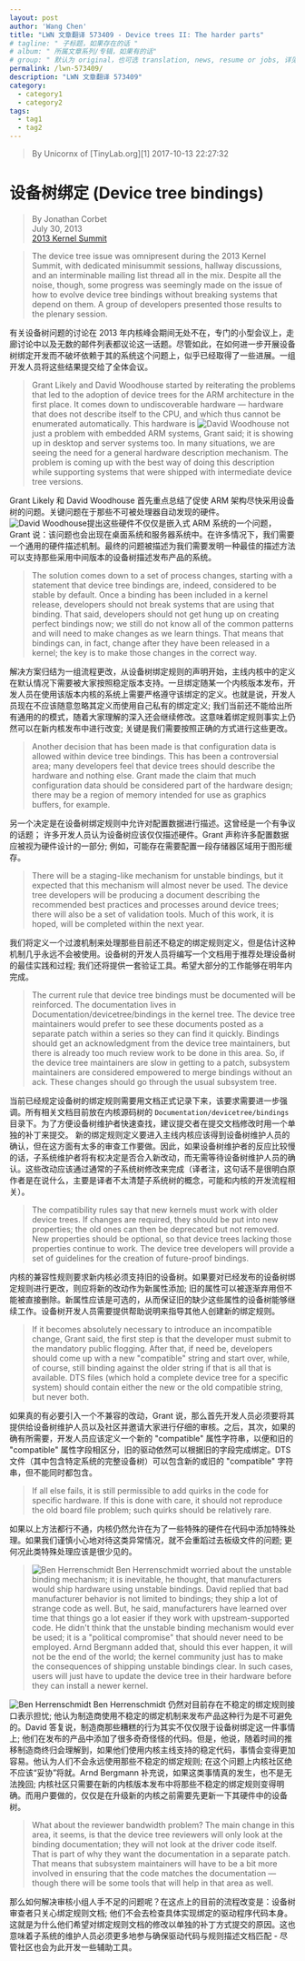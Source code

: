 ```yaml
---
layout: post
author: 'Wang Chen'
title: "LWN 文章翻译 573409 - Device trees II: The harder parts"
# tagline: " 子标题，如果存在的话 "
# album: " 所属文章系列/专辑，如果有的话"
# group: " 默认为 original，也可选 translation, news, resume or jobs, 详见 _data/groups.yml"
permalink: /lwn-573409/
description: "LWN 文章翻译 573409"
category:
  - category1
  - category2
tags:
  - tag1
  - tag2
---
```


> By Unicornx of [TinyLab.org][1]
> 2017-10-13 22:27:32

# 设备树绑定 (Device tree bindings)

> By Jonathan Corbet  
> July 30, 2013  
> [2013 Kernel Summit](https://lwn.net/Articles/KernelSummit2013/)
 
> The device tree issue was omnipresent during the 2013 Kernel Summit, with dedicated 
> minisummit sessions, hallway discussions, and an interminable mailing list thread 
> all in the mix. Despite all the noise, though, some progress was seemingly made 
> on the issue of how to evolve device tree bindings without breaking systems that 
> depend on them. A group of developers presented those results to the plenary session.

有关设备树问题的讨论在 2013 年内核峰会期间无处不在，专门的小型会议上，走廊讨论中以及无数的邮件列表都议论这一话题。尽管如此，在如何进一步开展设备树绑定开发而不破坏依赖于其的系统这个问题上，似乎已经取得了一些进展。一组开发人员将这些结果提交给了全体会议。

> Grant Likely and David Woodhouse started by reiterating the problems that led to 
> the adoption of device trees for the ARM architecture in the first place. It comes 
> down to undiscoverable hardware — hardware that does not describe itself to the 
> CPU, and which thus cannot be enumerated automatically. This hardware is 
> ![David Woodhouse](https://static.lwn.net/images/conf/2013/lce-ks/DavidWoodhouse-sm.jpg) 
> not just a problem with embedded ARM systems, Grant said; it is showing up in 
> desktop and server systems too. In many situations, we are seeing the need for a 
> general hardware description mechanism. The problem is coming up with the best 
> way of doing this description while supporting systems that were shipped with 
> intermediate device tree versions.

Grant Likely 和 David Woodhouse 首先重点总结了促使 ARM 架构尽快采用设备树的问题。关键问题在于那些不可被处理器自动发现的硬件。![David Woodhouse](https://static.lwn.net/images/conf/2013/lce-ks/DavidWoodhouse-sm.jpg)提出这些硬件不仅仅是嵌入式 ARM 系统的一个问题，Grant 说：该问题也会出现在桌面系统和服务器系统中。在许多情况下，我们需要一个通用的硬件描述机制。最终的问题被描述为我们需要发明一种最佳的描述方法可以支持那些采用中间版本的设备树描述发布产品的系统。

> The solution comes down to a set of process changes, starting with a statement 
> that device tree bindings are, indeed, considered to be stable by default. Once 
> a binding has been included in a kernel release, developers should not break 
> systems that are using that binding. That said, developers should not get hung 
> up on creating perfect bindings now; we still do not know all of the common 
> patterns and will need to make changes as we learn things. That means that 
> bindings can, in fact, change after they have been released in a kernel; the key 
> is to make those changes in the correct way.

解决方案归结为一组流程更改，从设备树绑定规则的声明开始，主线内核中的定义在默认情况下需要被大家按照稳定版本支持。一旦绑定随某一个内核版本发布，开发人员在使用该版本内核的系统上需要严格遵守该绑定的定义。也就是说，开发人员现在不应该随意忽略其定义而使用自己私有的绑定定义; 我们当前还不能给出所有通用的的模式，随着大家理解的深入还会继续修改。这意味着绑定规则事实上仍然可以在新内核发布中进行改变; 关键是我们需要按照正确的方式进行这些更改。

> Another decision that has been made is that configuration data is allowed within 
> device tree bindings. This has been a controversial area; many developers feel 
> that device trees should describe the hardware and nothing else. Grant made the 
> claim that much configuration data should be considered part of the hardware 
> design; there may be a region of memory intended for use as graphics buffers, 
> for example.

另一个决定是在设备树绑定规则中允许对配置数据进行描述。这曾经是一个有争议的话题； 许多开发人员认为设备树应该仅仅描述硬件。Grant 声称许多配置数据应被视为硬件设计的一部分; 例如，可能存在需要配置一段存储器区域用于图形缓存。

> There will be a staging-like mechanism for unstable bindings, but it expected 
> that this mechanism will almost never be used. The device tree developers will 
> be producing a document describing the recommended best practices and processes 
> around device trees; there will also be a set of validation tools. Much of this 
> work, it is hoped, will be completed within the next year.

我们将定义一个过渡机制来处理那些目前还不稳定的绑定规则定义，但是估计这种机制几乎永远不会被使用。设备树的开发人员将编写一个文档用于推荐处理设备树的最佳实践和过程; 我们还将提供一套验证工具。希望大部分的工作能够在明年内完成。

> The current rule that device tree bindings must be documented will be reinforced. 
> The documentation lives in Documentation/devicetree/bindings in the kernel tree. 
> The device tree maintainers would prefer to see these documents posted as a separate 
> patch within a series so they can find it quickly. Bindings should get an acknowledgment 
> from the device tree maintainers, but there is already too much review work to be 
> done in this area. So, if the device tree maintainers are slow in getting to a patch, 
> subsystem maintainers are considered empowered to merge bindings without an ack. 
> These changes should go through the usual subsystem tree.

当前已经规定设备树的绑定规则需要用文档正式记录下来，该要求需要进一步强调。所有相关文档目前放在内核源码树的 `Documentation/devicetree/bindings` 目录下。为了方便设备树维护者快速查找，建议提交者在提交文档修改时用一个单独的补丁来提交。
新的绑定规则定义要进入主线内核应该得到设备树维护人员的确认，但在这方面有太多的审查工作要做。因此，如果设备树维护者的反应比较慢的话，子系统维护者将有权决定是否合入新改动，而无需等待设备树维护人员的确认。这些改动应该通过通常的子系统树修改来完成（译者注，这句话不是很明白原作者是在说什么，主要是译者不太清楚子系统树的概念，可能和内核的开发流程相关）。

> The compatibility rules say that new kernels must work with older device trees. 
> If changes are required, they should be put into new properties; the old ones can 
> then be deprecated but not removed. New properties should be optional, so that 
> device trees lacking those properties continue to work. The device tree developers 
> will provide a set of guidelines for the creation of future-proof bindings.

内核的兼容性规则要求新内核必须支持旧的设备树。如果要对已经发布的设备树绑定规则进行更改，则应将新的改动作为新属性添加; 旧的属性可以被逐渐弃用但不能被直接删除。新属性应该是可选的，从而保证旧的缺少这些属性的设备树能够继续工作。设备树开发人员需要提供帮助说明来指导其他人创建新的绑定规则。

> If it becomes absolutely necessary to introduce an incompatible change, Grant said, 
> the first step is that the developer must submit to the mandatory public flogging. 
> After that, if need be, developers should come up with a new "compatible" string 
> and start over, while, of course, still binding against the older string if that 
> is all that is available. DTS files (which hold a complete device tree for a 
> specific system) should contain either the new or the old compatible string, 
> but never both.

如果真的有必要引入一个不兼容的改动，Grant 说，那么首先开发人员必须要将其提供给设备树维护人员以及社区并邀请大家进行仔细的审核。之后，其次，如果的确有所需要，开发人员应该定义一个新的 "compatible" 属性字符串，以便和旧的 "compatible" 属性字段相区分，旧的驱动依然可以根据旧的字段完成绑定。DTS文件（其中包含特定系统的完整设备树）可以包含新的或旧的 "compatible" 字符串，但不能同时都包含。

> If all else fails, it is still permissible to add quirks in the code for specific 
> hardware. If this is done with care, it should not reproduce the old board file 
> problem; such quirks should be relatively rare.

如果以上方法都行不通，内核仍然允许在为了一些特殊的硬件在代码中添加特殊处理。如果我们谨慎小心地对待这类异常情况，就不会重蹈过去板级文件的问题; 更何况此类特殊处理应该是很少见的。

> ![Ben Herrenschmidt](https://static.lwn.net/images/conf/2013/lce-ks/BenHerrenschmidt-sm.jpg) 
> Ben Herrenschmidt worried about the unstable binding mechanism; 
> it is inevitable, he thought, that manufacturers would ship hardware using unstable 
> bindings. David replied that bad manufacturer behavior is not limited to bindings; 
> they ship a lot of strange code as well. But, he said, manufacturers have learned 
> over time that things go a lot easier if they work with upstream-supported code. 
> He didn't think that the unstable binding mechanism would ever be used; it is a 
> "political compromise" that should never need to be employed. Arnd Bergmann added 
> that, should this ever happen, it will not be the end of the world; the kernel 
> community just has to make the consequences of shipping unstable bindings clear. 
> In such cases, users will just have to update the device tree in their hardware 
> before they can install a newer kernel.

![Ben Herrenschmidt](https://static.lwn.net/images/conf/2013/lce-ks/BenHerrenschmidt-sm.jpg) Ben Herrenschmidt 仍然对目前存在不稳定的绑定规则接口表示担忧; 他认为制造商使用不稳定的绑定机制来发布产品这种行为是不可避免的。David 答复说，制造商那些糟糕的行为其实不仅仅限于设备树绑定这一件事情上; 他们在发布的产品中添加了很多奇奇怪怪的代码。但是，他说，随着时间的推移制造商终归会理解到，如果他们使用内核主线支持的稳定代码，事情会变得更加容易。他认为人们不会永远使用那些不稳定的绑定规则; 在这个问题上内核社区绝不应该“妥协”将就。Arnd Bergmann 补充说，如果这类事情真的发生，也不是无法挽回; 内核社区只需要在新的内核版本发布中将那些不稳定的绑定规则变得明确。而用户要做的，仅仅是在升级新的内核之前需要先更新一下其硬件中的设备树。

> What about the reviewer bandwidth problem? The main change in this area, it seems, 
> is that the device tree reviewers will only look at the binding documentation; they 
> will not look at the driver code itself. That is part of why they want the documentation 
> in a separate patch. That means that subsystem maintainers will have to be a bit 
> more involved in ensuring that the code matches the documentation — though there 
> will be some tools that will help in that area as well.

那么如何解决审核小组人手不足的问题呢？在这点上的目前的流程改变是：设备树审查者只关心绑定规则文档; 他们不会去检查具体实现绑定的驱动程序代码本身。这就是为什么他们希望对绑定规则文档的修改以单独的补丁方式提交的原因。这也意味着子系统的维护人员必须更多地参与确保驱动代码与规则描述文档匹配 - 尽管社区也会为此开发一些辅助工具。

